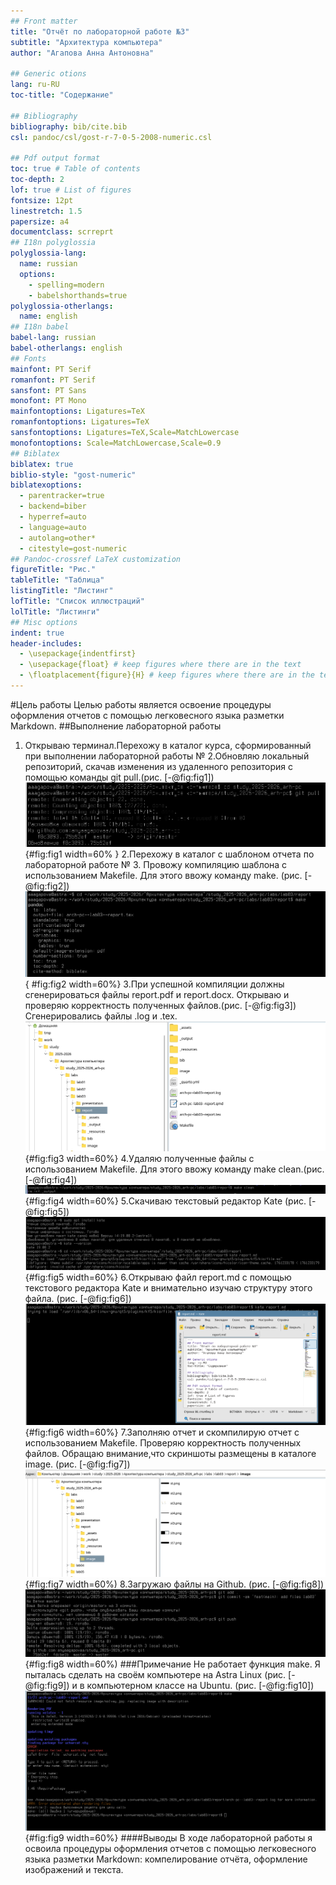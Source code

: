 ```yaml
---
## Front matter
title: "Отчёт по лабораторной работе №3"
subtitle: "Архитектура компьютера"
author: "Агапова Анна Антоновна"

## Generic otions
lang: ru-RU
toc-title: "Содержание"

## Bibliography
bibliography: bib/cite.bib
csl: pandoc/csl/gost-r-7-0-5-2008-numeric.csl

## Pdf output format
toc: true # Table of contents
toc-depth: 2
lof: true # List of figures
fontsize: 12pt
linestretch: 1.5
papersize: a4
documentclass: scrreprt
## I18n polyglossia
polyglossia-lang:
  name: russian
  options:
	- spelling=modern
	- babelshorthands=true
polyglossia-otherlangs:
  name: english
## I18n babel
babel-lang: russian
babel-otherlangs: english
## Fonts
mainfont: PT Serif
romanfont: PT Serif
sansfont: PT Sans
monofont: PT Mono
mainfontoptions: Ligatures=TeX
romanfontoptions: Ligatures=TeX
sansfontoptions: Ligatures=TeX,Scale=MatchLowercase
monofontoptions: Scale=MatchLowercase,Scale=0.9
## Biblatex
biblatex: true
biblio-style: "gost-numeric"
biblatexoptions:
  - parentracker=true
  - backend=biber
  - hyperref=auto
  - language=auto
  - autolang=other*
  - citestyle=gost-numeric
## Pandoc-crossref LaTeX customization
figureTitle: "Рис."
tableTitle: "Таблица"
listingTitle: "Листинг"
lofTitle: "Список иллюстраций"
lolTitle: "Листинги"
## Misc options
indent: true
header-includes:
  - \usepackage{indentfirst}
  - \usepackage{float} # keep figures where there are in the text
  - \floatplacement{figure}{H} # keep figures where there are in the text
---
```



#Цель работы
Целью работы является освоение процедуры оформления отчетов с помощью легковесного языка разметки Markdown.
##Выполнение лабораторной работы
1. Открываю терминал.Перехожу в каталог курса, сформированный при выполнении лабораторной работы
№ 2.Обновляю локальный репозиторий, скачав изменения из удаленного репозитория с помощью команды
git pull.(рис. [-@fig:fig1])
![Открытие терминала](image/st.png){#fig:fig1 width=60% }
2.Перехожу в каталог с шаблоном отчета по лабораторной работе № 3. Провожу компиляцию шаблона с использованием Makefile. Для этого ввожу команду make. (рис. [-@fig:fig2])
![Команда make](image/st2.png){ #fig:fig2 width=60%}
3.При успешной компиляции должны сгенерироваться файлы report.pdf и report.docx.
Открываю и проверяю корректность полученных файлов.(рис. [-@fig:fig3]) Сгенерировались файлы .log и .tex.
![Успешная компиляция](image/st3.png){#fig:fig3 width=60%}
4.Удаляю полученные файлы с использованием Makefile. Для этого ввожу команду make clean.(рис. [-@fig:fig4])
![Файлы удалены](image/st4.png){#fig:fig4 width=60%}
5.Скачиваю текстовый редактор Kate (рис. [-@fig:fig5])
![Скачиваю текстовый редактор](image/st5.png){#fig:fig5 width=60%}
6.Открываю файл report.md c помощью текстового редактора Kate и внимательно изучаю структуру этого файла. (рис. [-@fig:fig6])
![Структура файла](image/st6.png){#fig:fig6 width=60%}
7.Заполняю отчет и скомпилирую  отчет с использованием Makefile. Проверяю корректность полученных файлов. Обращаю внимание,что скриншоты размещены в каталоге image. (рис. [-@fig:fig7])
![Скриншоты размещены в каталоге image](image/st8.png){#fig:fig7 width=60%)
8.Загружаю файлы на Github. (рис. [-@fig:fig8])
![Загрузка файлов](image/st7.png){#fig:fig8 width=60%)
###Примечание
Не работает функция make. Я пыталась сделать на своём компьютере на Astra Linux (рис. [-@fig:fig9]) и в компьютерном классе на Ubuntu. (рис. [-@fig:fig10])
![Astra Linux](image/st9.png){#fig:fig9 width=60%}
####Выводы
В ходе лабораторной работы я освоила процедуры оформления отчетов с помощью легковесного языка разметки Markdown: компелирование отчёта, оформление изображений и текста.
